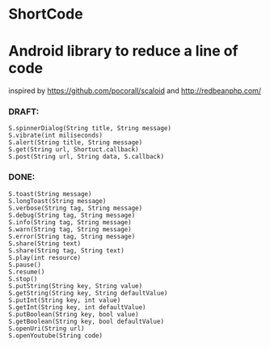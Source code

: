 ShortCode
=========

# Android library to reduce a line of code
inspired by https://github.com/pocorall/scaloid
and http://redbeanphp.com/

### DRAFT:
	S.spinnerDialog(String title, String message)
	S.vibrate(int miliseconds)
	S.alert(String title, String message)
	S.get(String url, Shortuct.callback)
	S.post(String url, String data, S.callback)

### DONE:
	S.toast(String message)
	S.longToast(String message)
	S.verbose(String tag, String message)
	S.debug(String tag, String message)
	S.info(String tag, String message)
	S.warn(String tag, String message)
	S.error(String tag, String message)
	S.share(String text)
	S.share(String tag, String text)
	S.play(int resource)
	S.pause()
	S.resume()
	S.stop()
	S.putString(String key, String value)
	S.getString(String key, String defaultValue)
	S.putInt(String key, int value)
	S.getInt(String key, int defaultValue)
	S.putBoolean(String key, bool value)
	S.getBoolean(String key, bool defaultValue)
	S.openUri(String url)
	S.openYoutube(String code)


